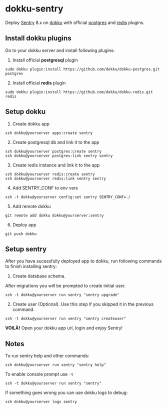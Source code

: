 # dokku-sentry

Deploy [Sentry](https://github.com/getsentry/sentry) 8.x on [dokku](http://dokku.viewdocs.io/dokku/) with official [postgres](https://github.com/dokku/dokku-postgres) and [redis](https://github.com/dokku/dokku-redis) plugins.

## Install dokku plugins


Go to your dokku server and install following plugins:


1) Install official **postgresql** plugin
```
sudo dokku plugin:install https://github.com/dokku/dokku-postgres.git postgres
```
2) Install official **redis** plugin
```
sudo dokku plugin:install https://github.com/dokku/dokku-redis.git redis

```

## Setup dokku


1) Create dokku app
```
ssh dokku@yourserver apps:create sentry
```

2) Create postgresql db and link it to the app
```
ssh dokku@yourserver postgres:create sentry
ssh dokku@yourserver postgres:link sentry sentry
```

3) Create redis instance and link it to the app
```
ssh dokku@yourserver redis:create sentry
ssh dokku@yourserver redis:link sentry sentry
```

4) Add SENTRY_CONF to env vars
```
ssh -t dokku@yourserver config:set sentry SENTRY_CONF=./
```

5) Add remote dokku
```
git remote add dokku dokku@yourserver:sentry
```

6) Deploy app
```
git push dokku
```

## Setup sentry

After you have sucessfully deployed app to dokku, run following commands to finish installing sentry:

1) Create database schema. 

After migrations you will be prompted to create initial user.

```
ssh -t dokku@yourserver run sentry "sentry upgrade"
```

2. Create user (Optional). Use this step if you skipped it in the previous command.
```
ssh -t dokku@yourserver run sentry "sentry createuser"
```

**VOILÀ!** Open your dokku app url, login and enjoy Sentry!



## Notes

To run sentry help and other commands:

```
ssh dokku@yourserver run sentry "sentry help"
```

To enable console prompt use `-t` 

```
ssh -t dokku@yourserver run sentry "sentry"
```

If something goes wrong you can use dokku logs to debug:

```
ssh dokku@yourserver logs sentry
```
